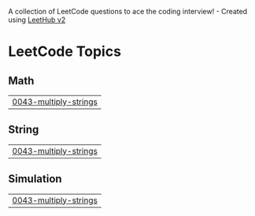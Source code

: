A collection of LeetCode questions to ace the coding interview! - Created using [LeetHub v2](https://github.com/arunbhardwaj/LeetHub-2.0)
<!---LeetCode Topics Start-->
# LeetCode Topics
## Math
|  |
| ------- |
| [0043-multiply-strings](https://github.com/KaranKumar-97/Leetcode/tree/master/0043-multiply-strings) |
## String
|  |
| ------- |
| [0043-multiply-strings](https://github.com/KaranKumar-97/Leetcode/tree/master/0043-multiply-strings) |
## Simulation
|  |
| ------- |
| [0043-multiply-strings](https://github.com/KaranKumar-97/Leetcode/tree/master/0043-multiply-strings) |
<!---LeetCode Topics End-->